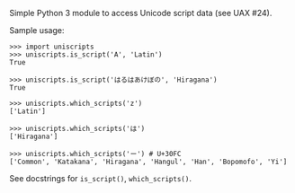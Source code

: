 Simple Python 3 module to access Unicode script data (see UAX #24).

Sample usage:

    >>> import uniscripts
    >>> uniscripts.is_script('A', 'Latin')
    True

    >>> uniscripts.is_script('はるはあけぼの', 'Hiragana')
    True

    >>> uniscripts.which_scripts('z')
    ['Latin']

    >>> uniscripts.which_scripts('は')
    ['Hiragana']

    >>> uniscripts.which_scripts('ー') # U+30FC
    ['Common', 'Katakana', 'Hiragana', 'Hangul', 'Han', 'Bopomofo', 'Yi']

See docstrings for `is_script()`, `which_scripts()`.
